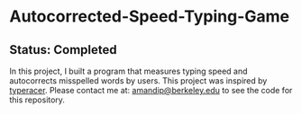 # Autocorrected-Speed-Typing-Game
## Status: Completed
In this project, I built a program that measures typing speed and autocorrects misspelled words by users. This project was inspired by [typeracer](https://play.typeracer.com).
Please contact me at: amandip@berkeley.edu to see the code for this repository.
